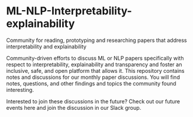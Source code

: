 # ML-NLP-Interpretability-explainability
Community for reading, prototyping and researching papers that address interpretability and explainability

Community-driven efforts to discuss ML or NLP papers specifically with respect to interpretability, explainability and transparency and foster an inclusive, safe, and open platform that allows it. This repository contains notes and discussions for our monthly paper discussions. You will find notes, questions, and other findings and topics the community found interesting.

Interested to join these discussions in the future? Check out our future events here and join the discussion in our <a> Slack group</a>.



